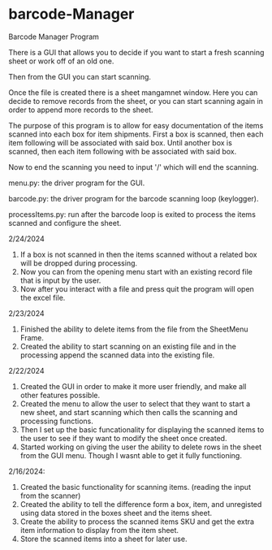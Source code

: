 # barcode-Manager
Barcode Manager Program

There is a GUI that allows you to decide if you want to start a fresh scanning sheet or work off of an old one.

Then from the GUI you can start scanning.

Once the file is created there is a sheet mangamnet window. Here you can decide to remove records from the sheet, or you can start scanning again in order to append more records to the sheet.

The purpose of this program is to allow for easy documentation of the items scanned into each box for item shipments. First a box is scanned, then each item following will be associated with said box. Until another box is scanned, then each item following with be associated with said box.

Now to end the scanning you need to input '/' which will end the scanning.

menu.py: the driver program for the GUI.

barcode.py: the driver program for the barcode scanning loop (keylogger).

processItems.py: run after the barcode loop is exited to process the items scanned and configure the sheet.


2/24/2024
1. If a box is not scanned in then the items scanned without a related box will be dropped during processing.
2. Now you can from the opening menu start with an existing record file that is input by the user.
3. Now after you interact with a file and press quit the program will open the excel file.


2/23/2024
1. Finished the ability to delete items from the file from the SheetMenu Frame.
2. Created the ability to start scanning on an existing file and in the processing append the scanned data into the existing file.


2/22/2024
1. Created the GUI in order to make it more user friendly, and make all other features possible.
2. Created the menu to allow the user to select that they want to start a new sheet, and start scanning which then calls the scanning and processing functions.
3. Then I set up the basic funcationality for displaying the scanned items to the user to see if they want to modify the sheet once created.
4. Started working on giving the user the ability to delete rows in the sheet from the GUI menu. Though I wasnt able to get it fully functioning.


2/16/2024:
1. Created the basic functionality for scanning items. (reading the input from the scanner)
2. Created the ability to tell the difference form a box, item, and unregisted using data stored in the boxes sheet and the items sheet.
3. Create the ability to process the scanned items SKU and get the extra item information to display from the item sheet.
4. Store the scanned items into a sheet for later use.